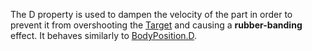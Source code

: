 The D property is used to dampen the velocity of the part in order to prevent it from overshooting the [Target](https://developer.roblox.com/api-reference/property/RocketPropulsion/Target) and causing a **rubber-banding** effect. It behaves similarly to [BodyPosition.D](https://developer.roblox.com/api-reference/property/BodyPosition/D).